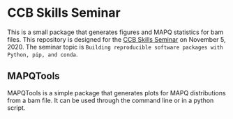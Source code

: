 # CCB Skills Seminar

This is a small package that generates figures and MAPQ statistics for bam files.
This repository is designed for the [CCB Skills Seminar](https://ccbskillssem.github.io/) on November 5, 2020.
The seminar topic is ``Building reproducible software packages with Python, pip, and conda``.

## MAPQTools

MAPQTools is a simple package that generates plots for MAPQ distributions from a bam file. 
It can be used through the command line or in a python script.
